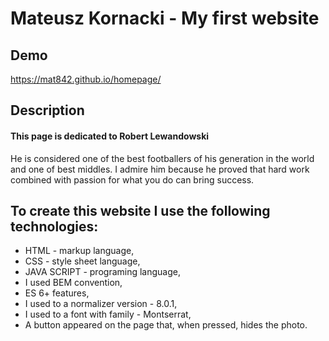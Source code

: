 # Mateusz Kornacki - My first website

## Demo

https://mat842.github.io/homepage/

## Description

#### This page is dedicated to Robert Lewandowski

He is considered one of the best footballers of his generation in the world and one of best middles.
I admire him because he proved that hard work combined with passion for what you do can bring success.

## To create this website I use the following technologies:
- HTML - markup language,
- CSS - style sheet language,
- JAVA SCRIPT - programing language,
- I used BEM convention,
- ES 6+ features,
- I used to a normalizer version - 8.0.1,
- I used to a font with family - Montserrat,
- A button appeared on the page that, when pressed, hides the photo.
